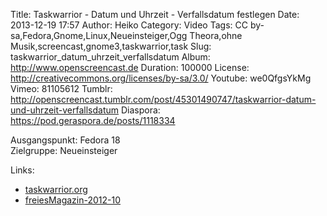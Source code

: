 Title: Taskwarrior - Datum und Uhrzeit - Verfallsdatum festlegen
Date: 2013-12-19 17:57
Author: Heiko
Category: Video
Tags: CC by-sa,Fedora,Gnome,Linux,Neueinsteiger,Ogg Theora,ohne Musik,screencast,gnome3,taskwarrior,task
Slug: taskwarrior_datum_uhrzeit_verfallsdatum
Album: http://www.openscreencast.de
Duration: 100000
License: http://creativecommons.org/licenses/by-sa/3.0/
Youtube: we0QfgsYkMg
Vimeo: 81105612
Tumblr: http://openscreencast.tumblr.com/post/45301490747/taskwarrior-datum-und-uhrzeit-verfallsdatum
Diaspora: https://pod.geraspora.de/posts/1118334

Ausgangspunkt: Fedora 18  
Zielgruppe: Neueinsteiger  

Links:

  * [taskwarrior.org](http://taskwarrior.org/ "Link zu taskwarrior" )
  * [freiesMagazin-2012-10](http://www.freiesmagazin.de/freiesMagazin-2012-10 "Link zu freiesmagazin.de" )

